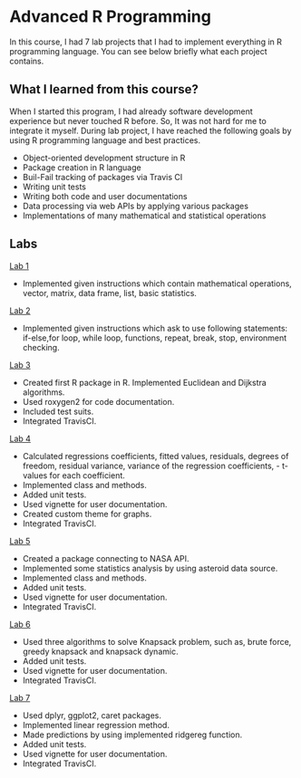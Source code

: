 # Advanced R Programming

In this course, I had 7 lab projects that I had to implement everything in R programming language. You can see below briefly what each project contains.

## What I learned from this course?

When I started this program, I had already software development experience but never touched R before. So, It was not hard for me to integrate it myself. During lab project, I have reached the following goals by using R programming language and best practices.

- Object-oriented development structure in R
- Package creation in R language
- Buil-Fail tracking of packages via Travis CI
- Writing unit tests
- Writing both code and user documentations
- Data processing via web APIs by applying various packages
- Implementations of many mathematical and statistical operations

## Labs

[Lab 1](Lab%201/)

- Implemented given instructions which contain mathematical operations, vector, matrix, data frame, list, basic statistics.

[Lab 2](Lab%202/)

- Implemented given instructions which ask to use following statements: if-else,for loop, while loop, functions, repeat, break, stop, environment checking.

[Lab 3](Lab%203/)

- Created first R package in R. Implemented Euclidean and Dijkstra algorithms.
- Used roxygen2 for code documentation.
- Included test suits.
- Integrated TravisCI.

[Lab 4](Lab%204/)

- Calculated regressions coefficients, fitted values, residuals, degrees of freedom, residual variance, variance of the regression coefficients, - t-values for each coefficient.
- Implemented class and methods.
- Added unit tests.
- Used vignette for user documentation.
- Created custom theme for graphs.
- Integrated TravisCI.

[Lab 5](Lab%205/)

- Created a package connecting to NASA API.
- Implemented some statistics analysis by using asteroid data source.
- Implemented class and methods.
- Added unit tests.
- Used vignette for user documentation.
- Integrated TravisCI.

[Lab 6](Lab%206/)

- Used three algorithms to solve Knapsack problem, such as, brute force, greedy knapsack and knapsack dynamic.
- Added unit tests.
- Used vignette for user documentation.
- Integrated TravisCI.

[Lab 7](Lab%207/)

- Used dplyr, ggplot2, caret packages.
- Implemented linear regression method.
- Made predictions by using implemented ridgereg function.
- Added unit tests.
- Used vignette for user documentation.
- Integrated TravisCI.

